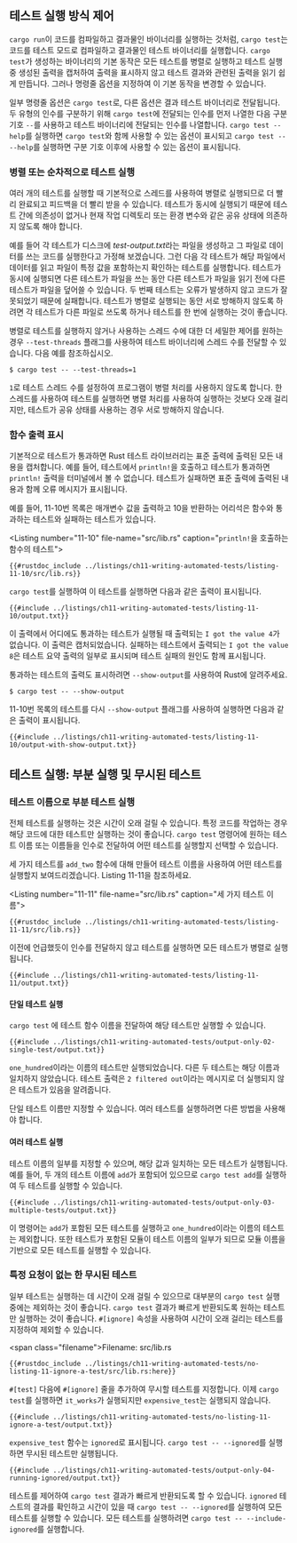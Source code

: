 ## 테스트 실행 방식 제어

`cargo run`이 코드를 컴파일하고 결과물인 바이너리를 실행하는 것처럼,
`cargo test`는 코드를 테스트 모드로 컴파일하고 결과물인 테스트 바이너리를 실행합니다.
`cargo test`가 생성하는 바이너리의 기본 동작은 모든 테스트를 병렬로 실행하고 테스트 실행 중 생성된 출력을 캡처하여 출력을 표시하지 않고 테스트 결과와 관련된 출력을 읽기 쉽게 만듭니다.
그러나 명령줄 옵션을 지정하여 이 기본 동작을 변경할 수 있습니다.

일부 명령줄 옵션은 `cargo test`로, 다른 옵션은 결과 테스트 바이너리로 전달됩니다. 두 유형의 인수를 구분하기 위해 `cargo test`에 전달되는 인수를 먼저 나열한 다음 구분 기호 `--`를 사용하고 테스트 바이너리에 전달되는 인수를 나열합니다. `cargo test --help`를 실행하면 `cargo test`와 함께 사용할 수 있는 옵션이 표시되고 `cargo test -- --help`를 실행하면 구분 기호 이후에 사용할 수 있는 옵션이 표시됩니다.

### 병렬 또는 순차적으로 테스트 실행

여러 개의 테스트를 실행할 때 기본적으로 스레드를 사용하여 병렬로 실행되므로 더 빨리 완료되고 피드백을 더 빨리 받을 수 있습니다. 테스트가 동시에 실행되기 때문에 테스트 간에 의존성이 없거나 현재 작업 디렉토리 또는 환경 변수와 같은 공유 상태에 의존하지 않도록 해야 합니다.

예를 들어 각 테스트가 디스크에 *test-output.txt*라는 파일을 생성하고 그 파일로 데이터를 쓰는 코드를 실행한다고 가정해 보겠습니다. 그런 다음 각 테스트가 해당 파일에서 데이터를 읽고 파일이 특정 값을 포함하는지 확인하는 테스트를 실행합니다. 테스트가 동시에 실행되면 다른 테스트가 파일을 쓰는 동안 다른 테스트가 파일을 읽기 전에 다른 테스트가 파일을 덮어쓸 수 있습니다. 두 번째 테스트는 오류가 발생하지 않고 코드가 잘못되었기 때문에 실패합니다. 테스트가 병렬로 실행되는 동안 서로 방해하지 않도록 하려면 각 테스트가 다른 파일로 쓰도록 하거나 테스트를 한 번에 실행하는 것이 좋습니다.

병렬로 테스트를 실행하지 않거나 사용하는 스레드 수에 대한 더 세밀한 제어를 원하는 경우 `--test-threads` 플래그를 사용하여 테스트 바이너리에 스레드 수를 전달할 수 있습니다. 다음 예를 참조하십시오.

```console
$ cargo test -- --test-threads=1
```

`1`로 테스트 스레드 수를 설정하여 프로그램이 병렬 처리를 사용하지 않도록 합니다. 한 스레드를 사용하여 테스트를 실행하면 병렬 처리를 사용하여 실행하는 것보다 오래 걸리지만, 테스트가 공유 상태를 사용하는 경우 서로 방해하지 않습니다.

### 함수 출력 표시

기본적으로 테스트가 통과하면 Rust 테스트 라이브러리는 표준 출력에 출력된 모든 내용을 캡처합니다. 예를 들어, 테스트에서 `println!`을 호출하고 테스트가 통과하면 `println!` 출력을 터미널에서 볼 수 없습니다. 테스트가 실패하면 표준 출력에 출력된 내용과 함께 오류 메시지가 표시됩니다.

예를 들어, 11-10번 목록은 매개변수 값을 출력하고 10을 반환하는 어리석은 함수와 통과하는 테스트와 실패하는 테스트가 있습니다.

<Listing number=\"11-10\" file-name=\"src/lib.rs\" caption=\"`println!`을 호출하는 함수의 테스트\">

```rust,panics,noplayground
{{#rustdoc_include ../listings/ch11-writing-automated-tests/listing-11-10/src/lib.rs}}
```

</Listing>

`cargo test`를 실행하여 이 테스트를 실행하면 다음과 같은 출력이 표시됩니다.

```console
{{#include ../listings/ch11-writing-automated-tests/listing-11-10/output.txt}}
```

이 출력에서 어디에도 통과하는 테스트가 실행될 때 출력되는 `I got the value 4`가 없습니다. 이 출력은 캡처되었습니다. 실패하는 테스트에서 출력되는 `I got the value 8`은 테스트 요약 출력의 일부로 표시되며 테스트 실패의 원인도 함께 표시됩니다.

통과하는 테스트의 출력도 표시하려면 `--show-output`를 사용하여 Rust에 알려주세요.

```console
$ cargo test -- --show-output
```

11-10번 목록의 테스트를 다시 `--show-output` 플래그를 사용하여 실행하면 다음과 같은 출력이 표시됩니다.

```console
{{#include ../listings/ch11-writing-automated-tests/listing-11-10/output-with-show-output.txt}}
```

## 테스트 실행: 부분 실행 및 무시된 테스트


### 테스트 이름으로 부분 테스트 실행

 전체 테스트를 실행하는 것은 시간이 오래 걸릴 수 있습니다. 특정 코드를 작업하는 경우 해당 코드에 대한 테스트만 실행하는 것이 좋습니다. `cargo test` 명령어에 원하는 테스트 이름 또는 이름들을 인수로 전달하여 어떤 테스트를 실행할지 선택할 수 있습니다.

 세 가지 테스트를 `add_two` 함수에 대해 만들어 테스트 이름을 사용하여 어떤 테스트를 실행할지 보여드리겠습니다. Listing 11-11을 참조하세요.

<Listing number=\"11-11\" file-name=\"src/lib.rs\" caption=\"세 가지 테스트 이름\">

```rust,noplayground
{{#rustdoc_include ../listings/ch11-writing-automated-tests/listing-11-11/src/lib.rs}}
```

</Listing>

 이전에 언급했듯이 인수를 전달하지 않고 테스트를 실행하면 모든 테스트가 병렬로 실행됩니다.

```console
{{#include ../listings/ch11-writing-automated-tests/listing-11-11/output.txt}}
```

#### 단일 테스트 실행

 `cargo test` 에 테스트 함수 이름을 전달하여 해당 테스트만 실행할 수 있습니다.

```console
{{#include ../listings/ch11-writing-automated-tests/output-only-02-single-test/output.txt}}
```

 `one_hundred`이라는 이름의 테스트만 실행되었습니다. 다른 두 테스트는 해당 이름과 일치하지 않았습니다. 테스트 출력은 `2 filtered out`이라는 메시지로 더 실행되지 않은 테스트가 있음을 알려줍니다.

 단일 테스트 이름만 지정할 수 있습니다. 여러 테스트를 실행하려면 다른 방법을 사용해야 합니다.

#### 여러 테스트 실행

 테스트 이름의 일부를 지정할 수 있으며, 해당 값과 일치하는 모든 테스트가 실행됩니다. 예를 들어, 두 개의 테스트 이름에 `add`가 포함되어 있으므로 `cargo test add`를 실행하여 두 테스트를 실행할 수 있습니다.

```console
{{#include ../listings/ch11-writing-automated-tests/output-only-03-multiple-tests/output.txt}}
```

 이 명령어는 `add`가 포함된 모든 테스트를 실행하고 `one_hundred`이라는 이름의 테스트는 제외합니다. 또한 테스트가 포함된 모듈이 테스트 이름의 일부가 되므로 모듈 이름을 기반으로 모든 테스트를 실행할 수 있습니다.

### 특정 요청이 없는 한 무시된 테스트

 일부 테스트는 실행하는 데 시간이 오래 걸릴 수 있으므로 대부분의 `cargo test` 실행 중에는 제외하는 것이 좋습니다. `cargo test` 결과가 빠르게 반환되도록 원하는 테스트만 실행하는 것이 좋습니다. `#[ignore]` 속성을 사용하여 시간이 오래 걸리는 테스트를 지정하여 제외할 수 있습니다.

<span class=\"filename\">Filename: src/lib.rs</span>

```rust,noplayground
{{#rustdoc_include ../listings/ch11-writing-automated-tests/no-listing-11-ignore-a-test/src/lib.rs:here}}
```

 `#[test]` 다음에 `#[ignore]` 줄을 추가하여 무시할 테스트를 지정합니다. 이제 `cargo test`를 실행하면 `it_works`가 실행되지만 `expensive_test`는 실행되지 않습니다.

```console
{{#include ../listings/ch11-writing-automated-tests/no-listing-11-ignore-a-test/output.txt}}
```

 `expensive_test` 함수는 `ignored`로 표시됩니다. `cargo test -- --ignored`를 실행하면 무시된 테스트만 실행됩니다.

```console
{{#include ../listings/ch11-writing-automated-tests/output-only-04-running-ignored/output.txt}}
```

 테스트를 제어하여 `cargo test` 결과가 빠르게 반환되도록 할 수 있습니다. `ignored` 테스트의 결과를 확인하고 시간이 있을 때 `cargo test -- --ignored`를 실행하여 모든 테스트를 실행할 수 있습니다. 모든 테스트를 실행하려면 `cargo test -- --include-ignored`를 실행합니다.
